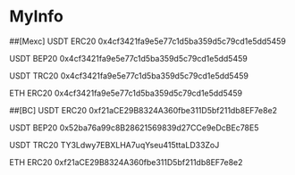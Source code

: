 # MyInfo

##[Mexc]
USDT ERC20
0x4cf3421fa9e5e77c1d5ba359d5c79cd1e5dd5459

USDT BEP20
0x4cf3421fa9e5e77c1d5ba359d5c79cd1e5dd5459

USDT TRC20
0x4cf3421fa9e5e77c1d5ba359d5c79cd1e5dd5459

ETH ERC20
0x4cf3421fa9e5e77c1d5ba359d5c79cd1e5dd5459

##[BC]
USDT ERC20
0xf21aCE29B8324A360fbe311D5bf211db8EF7e8e2

USDT BEP20
0x52ba76a99c8B28621569839d27CCe9eDcBEc78E5

USDT TRC20
TY3Ldwy7EBXLHA7uqYseu415ttaLD33ZoJ

ETH ERC20
0xf21aCE29B8324A360fbe311D5bf211db8EF7e8e2